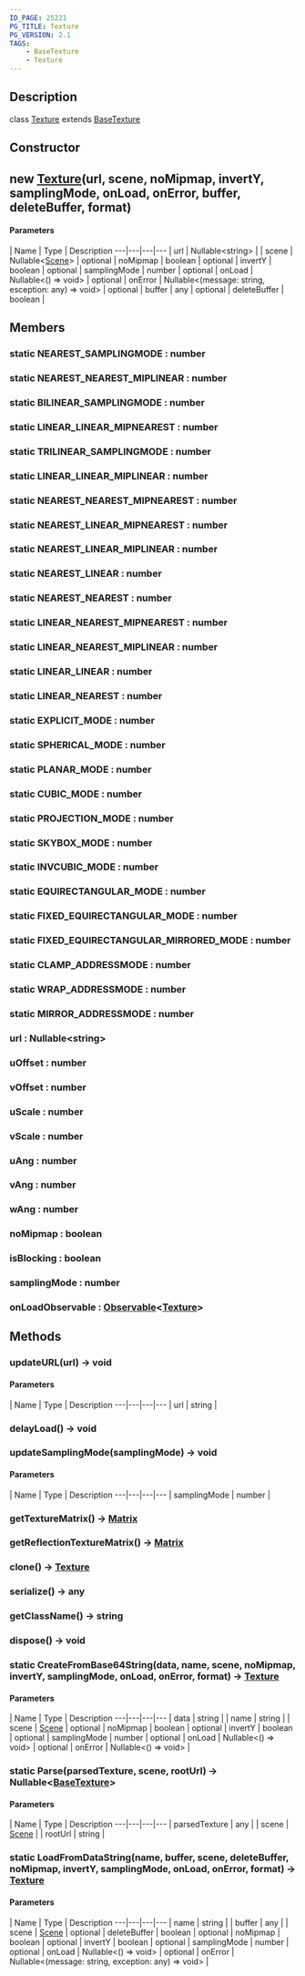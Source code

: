 ```yaml
---
ID_PAGE: 25221
PG_TITLE: Texture
PG_VERSION: 2.1
TAGS:
    - BaseTexture
    - Texture
---
```

## Description

class [Texture](/classes/3.1/Texture) extends [BaseTexture](/classes/3.1/BaseTexture)



## Constructor

## new [Texture](/classes/3.1/Texture)(url, scene, noMipmap, invertY, samplingMode, onLoad, onError, buffer, deleteBuffer, format)



#### Parameters
 | Name | Type | Description
---|---|---|---
 | url | Nullable&lt;string&gt; | 
 | scene | Nullable&lt;[Scene](/classes/3.1/Scene)&gt; | 
optional | noMipmap | boolean | 
optional | invertY | boolean | 
optional | samplingMode | number | 
optional | onLoad | Nullable&lt;() =&gt; void&gt; | 
optional | onError | Nullable&lt;(message: string, esception: any) =&gt; void&gt; | 
optional | buffer | any | 
optional | deleteBuffer | boolean | 
## Members

### static NEAREST_SAMPLINGMODE : number



### static NEAREST_NEAREST_MIPLINEAR : number



### static BILINEAR_SAMPLINGMODE : number



### static LINEAR_LINEAR_MIPNEAREST : number



### static TRILINEAR_SAMPLINGMODE : number



### static LINEAR_LINEAR_MIPLINEAR : number



### static NEAREST_NEAREST_MIPNEAREST : number



### static NEAREST_LINEAR_MIPNEAREST : number



### static NEAREST_LINEAR_MIPLINEAR : number



### static NEAREST_LINEAR : number



### static NEAREST_NEAREST : number



### static LINEAR_NEAREST_MIPNEAREST : number



### static LINEAR_NEAREST_MIPLINEAR : number



### static LINEAR_LINEAR : number



### static LINEAR_NEAREST : number



### static EXPLICIT_MODE : number



### static SPHERICAL_MODE : number



### static PLANAR_MODE : number



### static CUBIC_MODE : number



### static PROJECTION_MODE : number



### static SKYBOX_MODE : number



### static INVCUBIC_MODE : number



### static EQUIRECTANGULAR_MODE : number



### static FIXED_EQUIRECTANGULAR_MODE : number



### static FIXED_EQUIRECTANGULAR_MIRRORED_MODE : number



### static CLAMP_ADDRESSMODE : number



### static WRAP_ADDRESSMODE : number



### static MIRROR_ADDRESSMODE : number



### url : Nullable&lt;string&gt;



### uOffset : number



### vOffset : number



### uScale : number



### vScale : number



### uAng : number



### vAng : number



### wAng : number



### noMipmap : boolean



### isBlocking : boolean



### samplingMode : number



### onLoadObservable : [Observable](/classes/3.1/Observable)&lt;[Texture](/classes/3.1/Texture)&gt;



## Methods

### updateURL(url) &rarr; void



#### Parameters
 | Name | Type | Description
---|---|---|---
 | url | string | 

### delayLoad() &rarr; void


### updateSamplingMode(samplingMode) &rarr; void



#### Parameters
 | Name | Type | Description
---|---|---|---
 | samplingMode | number | 

### getTextureMatrix() &rarr; [Matrix](/classes/3.1/Matrix)


### getReflectionTextureMatrix() &rarr; [Matrix](/classes/3.1/Matrix)


### clone() &rarr; [Texture](/classes/3.1/Texture)


### serialize() &rarr; any


### getClassName() &rarr; string


### dispose() &rarr; void


### static CreateFromBase64String(data, name, scene, noMipmap, invertY, samplingMode, onLoad, onError, format) &rarr; [Texture](/classes/3.1/Texture)



#### Parameters
 | Name | Type | Description
---|---|---|---
 | data | string | 
 | name | string | 
 | scene | [Scene](/classes/3.1/Scene) | 
optional | noMipmap | boolean | 
optional | invertY | boolean | 
optional | samplingMode | number | 
optional | onLoad | Nullable&lt;() =&gt; void&gt; | 
optional | onError | Nullable&lt;() =&gt; void&gt; | 
### static Parse(parsedTexture, scene, rootUrl) &rarr; Nullable&lt;[BaseTexture](/classes/3.1/BaseTexture)&gt;



#### Parameters
 | Name | Type | Description
---|---|---|---
 | parsedTexture | any | 
 | scene | [Scene](/classes/3.1/Scene) | 
 | rootUrl | string | 
### static LoadFromDataString(name, buffer, scene, deleteBuffer, noMipmap, invertY, samplingMode, onLoad, onError, format) &rarr; [Texture](/classes/3.1/Texture)



#### Parameters
 | Name | Type | Description
---|---|---|---
 | name | string | 
 | buffer | any | 
 | scene | [Scene](/classes/3.1/Scene) | 
optional | deleteBuffer | boolean | 
optional | noMipmap | boolean | 
optional | invertY | boolean | 
optional | samplingMode | number | 
optional | onLoad | Nullable&lt;() =&gt; void&gt; | 
optional | onError | Nullable&lt;(message: string, exception: any) =&gt; void&gt; | 
